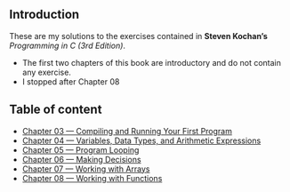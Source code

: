 ## Introduction
These are my solutions to the exercises contained in **Steven Kochan’s** *Programming in C (3rd Edition)*. 
* The first two chapters of this book are introductory and do not contain any exercise.
* I stopped after Chapter 08

## Table of content
* [Chapter 03 — Compiling and Running Your First Program](Chapter_03)
* [Chapter 04 — Variables, Data Types, and Arithmetic Expressions](Chapter_04)
* [Chapter 05 — Program Looping](Chapter_05)
* [Chapter 06 — Making Decisions](Chapter_06)
* [Chapter 07 — Working with Arrays](Chapter_07)
* [Chapter 08 — Working with Functions](Chapter_08)